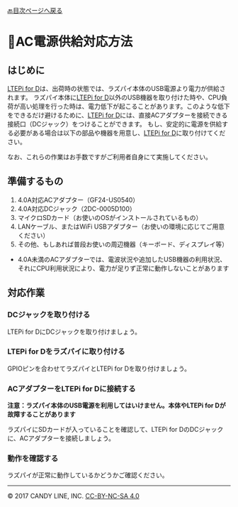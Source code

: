 [🔙目次ページへ戻る](README.md)

# 📌AC電源供給対応方法

## はじめに

[LTEPi for D](https://www.candy-line.io/製品一覧/ltepi-for-d/)は、出荷時の状態では、ラズパイ本体のUSB電源より電力が供給されます。
ラズパイ本体に[LTEPi for D](https://www.candy-line.io/製品一覧/ltepi-for-d/)以外のUSB機器を取り付けた時や、CPU負荷が高い処理を行った時は、電力低下が起こることがあります。このような低下をできるだけ避けるために、[LTEPi for D](https://www.candy-line.io/製品一覧/ltepi-for-d/)には、直接ACアダプターを接続できる接続口（DCジャック）をつけることができます。
もし、安定的に電源を供給する必要がある場合は以下の部品や機器を用意し、[LTEPi for D](https://www.candy-line.io/製品一覧/ltepi-for-d/)に取り付けてください。

なお、これらの作業はお手数ですがご利用者自身にて実施してください。

## 準備するもの

1. 4.0A対応ACアダプター（GF24-US0540）
1. 4.0A対応DCジャック（2DC-0005D100）
1. マイクロSDカード（お使いのOSがインストールされているもの）
1. LANケーブル、またはWiFi USBアダプター（お使いの環境に応じてご用意ください）
1. その他、もしあれば普段お使いの周辺機器（キーボード、ディスプレイ等）

* 4.0A未満のACアダプターでは、電波状況や追加したUSB機器の利用状況、それにCPU利用状況により、電力が足りず正常に動作しないことがあります

## 対応作業

### DCジャックを取り付ける

LTEPi for DにDCジャックを取り付けましょう。

### LTEPi for Dをラズパイに取り付ける

GPIOピンを合わせてラズパイとLTEPi for Dを取り付けましょう。

### ACアダプターをLTEPi for Dに接続する

**注意：ラズパイ本体のUSB電源を利用してはいけません。本体やLTEPi for Dが故障することがあります**

ラズパイにSDカードが入っていることを確認して、LTEPi for DのDCジャックに、ACアダプターを接続しましょう。

### 動作を確認する

ラズパイが正常に動作しているかどうかご確認ください。

---
© 2017 CANDY LINE, INC. [CC-BY-NC-SA 4.0](https://creativecommons.org/licenses/by-nc-sa/4.0/)
